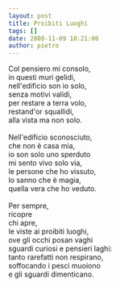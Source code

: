 ```yaml
---
layout: post
title: Proibiti Luoghi
tags: []
date: 2008-11-09 18:21:00
author: pietro
---
```

Col pensiero mi consolo,<br/>in questi muri gelidi,<br/>nell'edificio son io solo,<br/>senza motivi validi,<br/>per restare a terra volo,<br/>restand'or squallidi,<br/>alla vista ma non solo.<br/><br/>Nell'edificio sconosciuto,<br/>che non è casa mia,<br/>io son solo uno sperduto<br/>mi sento vivo solo via,<br/>le persone che ho vissuto,<br/>lo sanno che è magia,<br/>quella vera che ho veduto.<br/><br/>Per sempre,<br/>ricopre<br/>chi apre,<br/>le viste ai proibiti luoghi,<br/>ove gli occhi posan vaghi<br/>sguardi curiosi e pensieri laghi:<br/>tanto rarefatti non respirano,<br/>soffocando i pesci muoiono<br/>e gli sguardi dimenticano.
